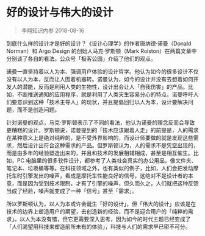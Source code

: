 # 好的设计与伟大的设计
> 李翔知识内参
2018-08-16

到底什么样的设计才是好的设计？《设计心理学》的作者唐纳德·诺曼（Donald Norman）和 Argo Design 的创始人马克·罗斯顿（Mark Rolston）在两篇文章中分别谈了各自的看法。公众号「极客公园」介绍了他们的观点。

诺曼一直坚持着以人为本、强调用户体验的设计哲学。他认为如今的很多设计不仅没有以人为本，反而让人围着机器转。诺曼认为，如今的设计并没有去想着如何开发人的潜能，反而是利用人类的生物性，设计出会让人「自我伤害」的产品。比如，不断推送通知的应用程序，就是利用了人类天生容易分心的特点。诺曼呼吁人们要意识到这种「技术主导人」的现状，并且提倡回归以人为本，设计要解决问题，而不是创造问题。

针对诺曼的观点，马克·罗斯顿表示了不同的看法，他认为诺曼的理念反而会导致更糟糕的设计。罗斯顿说，诺曼提到的「技术应该跟着人走」的前提是，人的需求在某种意义上是绝对纯粹的，是不受外界影响的，而设计师要做的就是发现这些需求，然后设计出符合这种需求的产品。但罗斯顿认为，人的需求不是凭空出现的，而是由多年的经验塑造出来的，并且和技术的发展相辅相成，甚至是相互催生。比如，PC 电脑里的很多软件设计，都参考了人类社会真实的办公用品，像文件夹、笔记本、垃圾桶等等。在科技领域之外，也有类似的例子，比如，人们会把发动摩托车时引擎发出的噪声，看成是摩托车性能良好的信号，这绝对不是设计者的本意，而是因为受到技术限制，才有了引擎的噪声，但久而久之，人们就把这种反馈当成了经验，噪声就变成了一种「信号」甚至「需求」。

所以罗斯顿认为，以人为本或许会诞生「好的设计」，但「伟大的设计」应该是在技术的边界上塑造用户的期望，去创造新的经验，而不是迎合用户的「纯粹的需求」。以人为本没有错，但它更需要深入思考，因为如今的时代主题已经变成了「人们渴望用科技来塑造前所未有的体验」，科技与人们的需求早已密不可分。
